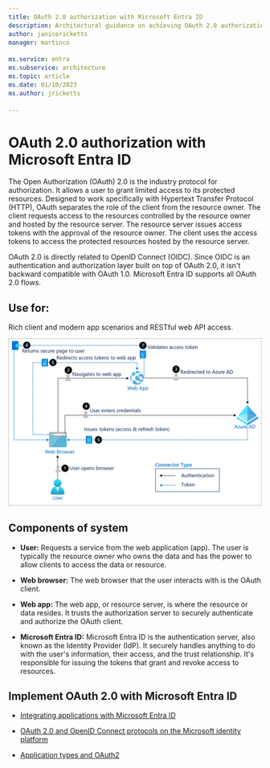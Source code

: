 ```yaml
---
title: OAuth 2.0 authorization with Microsoft Entra ID
description: Architectural guidance on achieving OAuth 2.0 authorization with Microsoft Entra ID.
author: janicericketts
manager: martinco

ms.service: entra
ms.subservice: architecture
ms.topic: article
ms.date: 01/10/2023
ms.author: jricketts

---
```


# OAuth 2.0 authorization with Microsoft Entra ID

The Open Authorization (OAuth) 2.0 is the industry protocol for authorization. It allows a user to grant limited access to its protected resources. Designed to work specifically with Hypertext Transfer Protocol (HTTP), OAuth separates the role of the client from the resource owner. The client requests access to the resources controlled by the resource owner and hosted by the resource server. The resource server issues access tokens with the approval of the resource owner. The client uses the access tokens to access the protected resources hosted by the resource server.

OAuth 2.0 is directly related to OpenID Connect (OIDC). Since OIDC is an authentication and authorization layer built on top of OAuth 2.0, it isn't backward compatible with OAuth 1.0. Microsoft Entra ID supports all OAuth 2.0 flows.

## Use for:

Rich client and modern app scenarios and RESTful web API access.

![Diagram of architecture](./media/authentication-patterns/oauth.png)

## Components of system

- **User:** Requests a service from the web application (app). The user is typically the resource owner who owns the data and has the power to allow clients to access the data or resource.

- **Web browser:** The web browser that the user interacts with is the OAuth client.

- **Web app:** The web app, or resource server, is where the resource or data resides. It trusts the authorization server to securely authenticate and authorize the OAuth client.

- **Microsoft Entra ID:** Microsoft Entra ID is the authentication server, also known as the Identity Provider (IdP). It securely handles anything to do with the user's information, their access, and the trust relationship. It's responsible for issuing the tokens that grant and revoke access to resources.

<a name='implement-oauth-20-with-azure-ad'></a>

## Implement OAuth 2.0 with Microsoft Entra ID

- [Integrating applications with Microsoft Entra ID](~/identity/saas-apps/tutorial-list.md)

- [OAuth 2.0 and OpenID Connect protocols on the Microsoft identity platform](~/identity-platform/v2-protocols.md)

- [Application types and OAuth2](~/identity-platform/v2-app-types.md)

